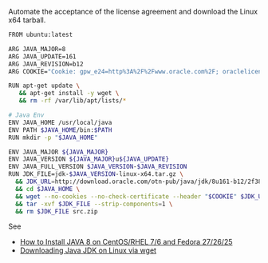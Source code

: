 Automate the acceptance of the license agreement and download the Linux x64 tarball.

```bash
FROM ubuntu:latest

ARG JAVA_MAJOR=8
ARG JAVA_UPDATE=161
ARG JAVA_REVISION=b12
ARG COOKIE="Cookie: gpw_e24=http%3A%2F%2Fwww.oracle.com%2F; oraclelicense=accept-securebackup-cookie"

RUN apt-get update \
   && apt-get install -y wget \
   && rm -rf /var/lib/apt/lists/*

# Java Env
ENV JAVA_HOME /usr/local/java
ENV PATH $JAVA_HOME/bin:$PATH
RUN mkdir -p "$JAVA_HOME"

ENV JAVA_MAJOR ${JAVA_MAJOR}
ENV JAVA_VERSION ${JAVA_MAJOR}u${JAVA_UPDATE}
ENV JAVA_FULL_VERSION $JAVA_VERSION-$JAVA_REVISION
RUN JDK_FILE=jdk-$JAVA_VERSION-linux-x64.tar.gz \
  && JDK_URL=http://download.oracle.com/otn-pub/java/jdk/8u161-b12/2f38c3b165be4555a1fa6e98c45e0808/$JDK_FILE \
  && cd $JAVA_HOME \
  && wget --no-cookies --no-check-certificate --header "$COOKIE" $JDK_URL \
  && tar -xvf $JDK_FILE --strip-components=1 \
  && rm $JDK_FILE src.zip
```

See 
* [How to Install JAVA 8 on CentOS/RHEL 7/6 and Fedora 27/26/25](https://tecadmin.net/install-java-8-on-centos-rhel-and-fedora/#)
* [Downloading Java JDK on Linux via wget](https://stackoverflow.com/questions/10268583/downloading-java-jdk-on-linux-via-wget-is-shown-license-page-instead)
